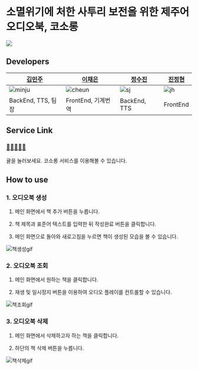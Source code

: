 # 소멸위기에 처한 사투리 보전을 위한 제주어 오디오북, 코소롱
![](https://user-images.githubusercontent.com/81242672/169936577-7bc4d24a-53e0-4615-a019-9ef060b8946f.png)

## Developers
|[김민주](https://github.com/MINJU-KIMmm)|[이채은](https://github.com/lcheun)|[정수진](https://github.com/offsujin)|[진정현](https://github.com/jh-jin)|
|---|---|---|---|
|![minju](https://github.com/MINJU-KIMmm.png)|![cheun](https://github.com/lcheun.png)|![sj](https://github.com/offsujin.png)|![jh](https://github.com/jh-jin.png)|
|BackEnd, TTS, 팀장|FrontEnd, 기계번역|BackEnd, TTS|FrontEnd|

## Service Link
### [🍊🍊🍊🍊🍊](http://kongji-front.s3-website.ap-northeast-2.amazonaws.com/)
귤을 눌러보세요. 코소롱 서비스를 이용해볼 수 있습니다.

## How to use
### 1. 오디오북 생성
1) 메인 화면에서 책 추가 버튼을 누릅니다.

2)  책 제목과 표준어 텍스트를 입력한 뒤 작성완료 버튼을 클릭합니다.

3)  메인 화면으로 돌아와 새로고침을 누르면 책이 생성된 모습을 볼 수 있습니다.

![책생성gif](https://user-images.githubusercontent.com/88263178/172558072-8cafb480-85a5-42de-96f0-2c7354c993cf.gif)

### 2. 오디오북 조회
1)  메인 화면에서 원하는 책을 클릭합니다.

2)  재생 및 일시정지 버튼을 이용하여 오디오 플레이를 컨트롤할 수 있습니다.

![책조회gif](https://user-images.githubusercontent.com/88263178/172558092-5d3edab6-3f74-426b-ba00-178ab7b81094.gif)

### 3. 오디오북 삭제
1)  메인 화면에서 삭제하고자 하는 책을 클릭합니다.

2)  하단의 책 삭제 버튼을 누릅니다.

![책삭제gif](https://user-images.githubusercontent.com/88263178/172558109-7a9036b0-b3a7-4f37-a83a-b3312a458b26.gif)
